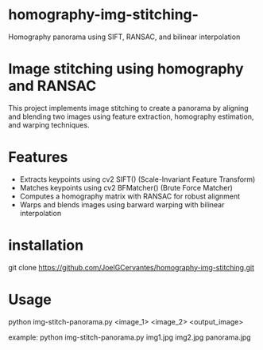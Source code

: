 # homography-img-stitching-
Homography panorama using SIFT, RANSAC, and bilinear interpolation

# Image stitching using homography and RANSAC 
This project implements image stitching to create a panorama by aligning and blending two images using feature extraction, homography estimation, and warping techniques.

# Features 
- Extracts keypoints using cv2 SIFT() (Scale-Invariant Feature Transform)
- Matches keypoints using cv2 BFMatcher() (Brute Force Matcher)
- Computes a homography matrix with RANSAC for robust alignment
- Warps and blends images using barward warping with bilinear interpolation

# installation 
git clone https://github.com/JoelGCervantes/homography-img-stitching.git

# Usage 
python img-stitch-panorama.py <image_1> <image_2> <output_image>

example: python img-stitch-panorama.py img1.jpg img2.jpg panorama.jpg
